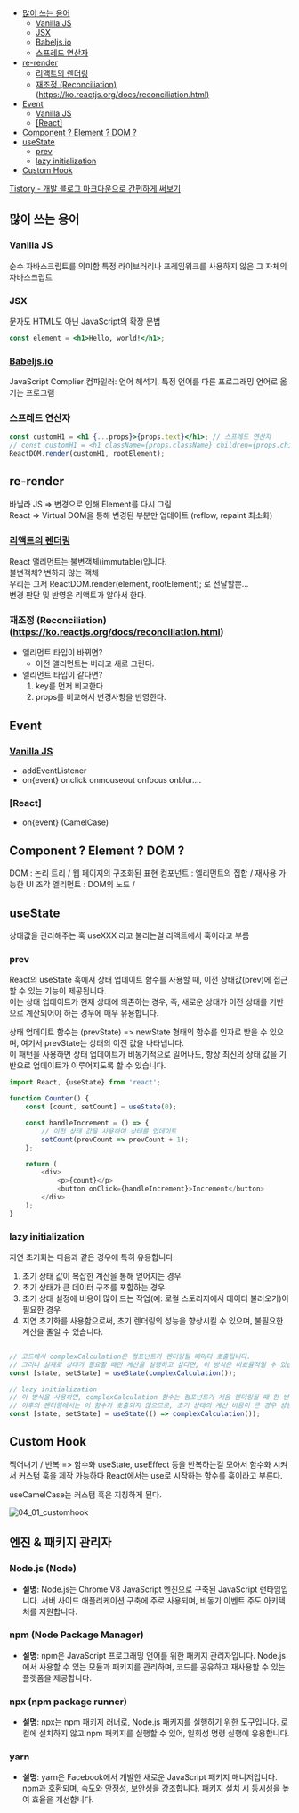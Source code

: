 <!-- TOC -->

* [많이 쓰는 용어](#많이-쓰는-용어)
    * [Vanilla JS](#vanilla-js)
    * [JSX](#jsx)
    * [Babeljs.io](#babeljsio)
    * [스프레드 연산자](#스프레드-연산자)
* [re-render](#re-render)
    * [리액트의 렌더링](#리액트의-렌더링)
    * [재조정 (Reconciliation)(https://ko.reactjs.org/docs/reconciliation.html)](#재조정-reconciliationhttpskoreactjsorgdocsreconciliationhtml)
* [Event](#event)
    * [Vanilla JS](#vanilla-js-1)
    * [[React]](#react)
* [Component ? Element ? DOM ?](#component--element--dom-)
* [useState](#usestate)
    * [prev](#prev)
    * [lazy initialization](#lazy-initialization)
* [Custom Hook](#custom-hook)

<!-- TOC -->
[Tistory - 개발 블로그 마크다운으로 간편하게 써보기](https://steadiness-dev-invest.tistory.com/193)

## 많이 쓰는 용어

### Vanilla JS

순수 자바스크립트를 의미함
특정 라이브러리나 프레임워크를 사용하지 않은 그 자체의 자바스크립트

### JSX

문자도 HTML도 아닌 JavaScript의 확장 문법

~~~jsx
const element = <h1>Hello, world!</h1>;
~~~

### [Babeljs.io](https://babeljs.io/)

JavaScript Complier
컴파일러: 언어 해석기, 특정 언어를 다른 프로그래밍 언어로 옮기는 프로그램

### 스프레드 연산자

```jsx
const customH1 = <h1 {...props}>{props.text}</h1>; // 스프레드 연산자
// const customH1 = <h1 className={props.className} children={props.children}>{props.text}</h1>;
ReactDOM.render(customH1, rootElement);
```

## re-render

바닐라 JS => 변경으로 인해 Element를 다시 그림  
React => Virtual DOM을 통해 변경된 부분만 업데이트 (reflow, repaint 최소화)

### [리액트의 렌더링](https://ko.reactjs.org/docs/rendering-elements.html)

React 앨리먼트는 불변객체(immutable)입니다.  
불변객체? 변하지 않는 객체  
우리는 그저 ReactDOM.render(element, rootElement); 로 전달할뿐...  
변경 판단 및 반영은 리액트가 알아서 한다.

### 재조정 (Reconciliation)(https://ko.reactjs.org/docs/reconciliation.html)

* 앨리먼트 타입이 바뀌면?
    * 이전 앨리먼트는 버리고 새로 그린다.
* 앨리먼트 타입이 같다면?
    1. key를 먼저 비교한다
    2. props를 비교해서 변경사항을 반영한다.

## Event

### [Vanilla JS](https://www.w3schools.com/js/js_events.asp)

* addEventListener
* on{event} onclick onmouseout onfocus onblur….

### [React]

* on{event} (CamelCase)

## Component ? Element ? DOM ?

DOM : 논리 트리 / 웹 페이지의 구조화된 표현
컴포넌트 : 엘리먼트의 집합 / 재사용 가능한 UI 조각
엘리먼트 : DOM의 노드 /

## useState

상태값을 관리해주는 훅
useXXX 라고 불리는걸 리액트에서 훅이라고 부름

### prev

React의 useState 훅에서 상태 업데이트 함수를 사용할 때, 이전 상태값(prev)에 접근할 수 있는 기능이 제공됩니다.   
이는 상태 업데이트가 현재 상태에 의존하는 경우, 즉, 새로운 상태가 이전 상태를 기반으로 계산되어야 하는 경우에 매우 유용합니다.

상태 업데이트 함수는 (prevState) => newState 형태의 함수를 인자로 받을 수 있으며, 여기서 prevState는 상태의 이전 값을 나타냅니다.   
이 패턴을 사용하면 상태 업데이트가 비동기적으로 일어나도, 항상 최신의 상태 값을 기반으로 업데이트가 이루어지도록 할 수 있습니다.

```js
import React, {useState} from 'react';

function Counter() {
    const [count, setCount] = useState(0);

    const handleIncrement = () => {
        // 이전 상태 값을 사용하여 상태를 업데이트
        setCount(prevCount => prevCount + 1);
    };

    return (
        <div>
            <p>{count}</p>
            <button onClick={handleIncrement}>Increment</button>
        </div>
    );
}
```

### lazy initialization

지연 초기화는 다음과 같은 경우에 특히 유용합니다:

1. 초기 상태 값이 복잡한 계산을 통해 얻어지는 경우
2. 초기 상태가 큰 데이터 구조를 포함하는 경우
3. 초기 상태 설정에 비용이 많이 드는 작업(예: 로컬 스토리지에서 데이터 불러오기)이 필요한 경우
4. 지연 초기화를 사용함으로써, 초기 렌더링의 성능을 향상시킬 수 있으며, 불필요한 계산을 줄일 수 있습니다.

```js

// 코드에서 complexCalculation은 컴포넌트가 렌더링될 때마다 호출됩니다. 
// 그러나 실제로 상태가 필요할 때만 계산을 실행하고 싶다면, 이 방식은 비효율적일 수 있습니다.
const [state, setState] = useState(complexCalculation());

// lazy initialization
// 이 방식을 사용하면, complexCalculation 함수는 컴포넌트가 처음 렌더링될 때 한 번만 호출됩니다. 
// 이후의 렌더링에서는 이 함수가 호출되지 않으므로, 초기 상태의 계산 비용이 큰 경우 성능을 개선할 수 있습니다.
const [state, setState] = useState(() => complexCalculation());
```

## Custom Hook

찍어내기 / 반복 => 함수화
useState, useEffect 등을 반복하는걸 모아서 함수화 시켜서 커스텀 훅을 제작 가능하다
React에서는 use로 시작하는 함수를 훅이라고 부른다.

useCamelCase는 커스텀 훅은 지칭하게 된다.

![04_01_customhook](https://github.com/JuniorMSG/React_Study/assets/22822369/aff302e2-1f2e-48b4-97c2-0661d70ec315)

## 엔진 & 패키지 관리자
### Node.js (Node)

- **설명**: Node.js는 Chrome V8 JavaScript 엔진으로 구축된 JavaScript 런타임입니다. 서버 사이드 애플리케이션 구축에 주로 사용되며,
  비동기 이벤트 주도 아키텍처를 지원합니다.

### npm (Node Package Manager)

- **설명**: npm은 JavaScript 프로그래밍 언어를 위한 패키지 관리자입니다. Node.js에서 사용할 수 있는 모듈과 패키지를 관리하며, 코드를 공유하고
  재사용할 수 있는 플랫폼을 제공합니다.

### npx (npm package runner)

- **설명**: npx는 npm 패키지 러너로, Node.js 패키지를 실행하기 위한 도구입니다. 로컬에 설치하지 않고 npm 패키지를 실행할 수 있어, 일회성 명령
  실행에 유용합니다.

### yarn

- **설명**: yarn은 Facebook에서 개발한 새로운 JavaScript 패키지 매니저입니다. npm과 호환되며, 속도와 안정성, 보안성을 강조합니다. 패키지
  설치 시 동시성을 높여 효율을 개선합니다.